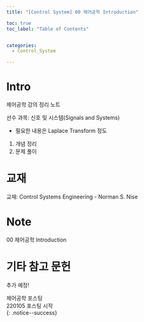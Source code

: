 ```yaml
---
title: "[Control System] 00 제어공학 Introduction"

toc: true
toc_label: "Table of Contents"


categories:
  - Control_System

---
```


# Intro
제어공학 강의 정리 노트  

선수 과목: 신호 및 시스템(Signals and Systems)  
- 필요한 내용은 Laplace Transform 정도  

1. 개념 정리
2. 문제 풀이


# 교재

교재: Control Systems Engineering - Norman S. Nise

# Note
00 제어공학 Introduction

# 기타 참고 문헌
추가 예정!  



제어공학 포스팅  
220105 포스팅 시작  
{: .notice--success}
